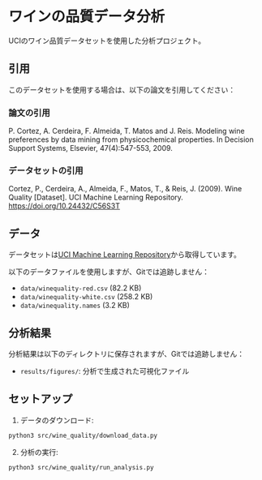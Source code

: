 # ワインの品質データ分析

UCIのワイン品質データセットを使用した分析プロジェクト。

## 引用
このデータセットを使用する場合は、以下の論文を引用してください：

### 論文の引用
P. Cortez, A. Cerdeira, F. Almeida, T. Matos and J. Reis. 
Modeling wine preferences by data mining from physicochemical properties.
In Decision Support Systems, Elsevier, 47(4):547-553, 2009.

### データセットの引用
Cortez, P., Cerdeira, A., Almeida, F., Matos, T., & Reis, J. (2009). 
Wine Quality [Dataset]. UCI Machine Learning Repository. 
https://doi.org/10.24432/C56S3T

## データ

データセットは[UCI Machine Learning Repository](https://archive.ics.uci.edu/dataset/186/wine+quality)から取得しています。

以下のデータファイルを使用しますが、Gitでは追跡しません：
- `data/winequality-red.csv` (82.2 KB)
- `data/winequality-white.csv` (258.2 KB)
- `data/winequality.names` (3.2 KB)

## 分析結果

分析結果は以下のディレクトリに保存されますが、Gitでは追跡しません：
- `results/figures/`: 分析で生成された可視化ファイル

## セットアップ

1. データのダウンロード:
```bash
python3 src/wine_quality/download_data.py
```

2. 分析の実行:
```bash
python3 src/wine_quality/run_analysis.py
```
